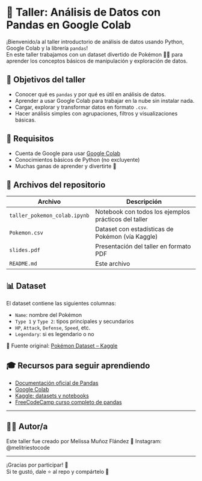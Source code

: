 # 🐼 Taller: Análisis de Datos con Pandas en Google Colab

¡Bienvenido/a al taller introductorio de análisis de datos usando Python, Google Colab y la librería `pandas`!  
En este taller trabajamos con un dataset divertido de Pokémon 🐱‍👓 para aprender los conceptos básicos de manipulación y exploración de datos.

## 📌 Objetivos del taller

- Conocer qué es `pandas` y por qué es útil en análisis de datos.
- Aprender a usar Google Colab para trabajar en la nube sin instalar nada.
- Cargar, explorar y transformar datos en formato `.csv`.
- Hacer análisis simples con agrupaciones, filtros y visualizaciones básicas.

## 🧰 Requisitos

- Cuenta de Google para usar [Google Colab](https://colab.research.google.com/)
- Conocimientos básicos de Python (no excluyente)
- Muchas ganas de aprender y divertirte 💪

## 📂 Archivos del repositorio

| Archivo | Descripción |
|--------|-------------|
| `taller_pokemon_colab.ipynb` | Notebook con todos los ejemplos prácticos del taller |
| `Pokemon.csv` | Dataset con estadísticas de Pokémon (vía Kaggle) |
| `slides.pdf` | Presentación del taller en formato PDF |
| `README.md` | Este archivo |

## 📊 Dataset

El dataset contiene las siguientes columnas:

- `Name`: nombre del Pokémon  
- `Type 1` y `Type 2`: tipos principales y secundarios  
- `HP`, `Attack`, `Defense`, `Speed`, etc.  
- `Legendary`: si es legendario o no

📍 Fuente original: [Pokémon Dataset – Kaggle](https://www.kaggle.com/datasets/abcsds/pokemon)

## 🎓 Recursos para seguir aprendiendo

- [Documentación oficial de Pandas](https://pandas.pydata.org/docs/)
- [Google Colab](https://colab.research.google.com/)
- [Kaggle: datasets y notebooks](https://www.kaggle.com/)
- [FreeCodeCamp curso completo de pandas](https://www.youtube.com/watch?v=vmEHCJofslg)

---

## 👩‍🏫 Autor/a

Este taller fue creado por Melissa Muñoz Flández 
💌 Instagram: @melitriestocode

---

¡Gracias por participar! 🎉  
Si te gustó, dale ⭐ al repo y compártelo 🧡
